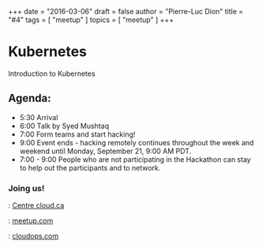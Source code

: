 +++
date   = "2016-03-06"
draft  = false
author = "Pierre-Luc Dion"
title  = "#4"
tags   = [ "meetup" ]
topics = [ "meetup" ]
+++

# Kubernetes

Introduction to Kubernetes


## Agenda:

* 5:30 Arrival
* 6:00 Talk by Syed Mushtaq
* 7:00 Form teams and start hacking!
* 9:00 Event ends - hacking remotely continues throughout the week and weekend until Monday, September 21, 9:00 AM PDT.
* 7:00 - 9:00 People who are not participating in the Hackathon can stay to help out the participants and to network.


### Joing us!

<i class='fa fa-map-marker'></i> : [Centre cloud.ca](https://www.google.com/maps?f=q&hl=en&q=+420+Rue+Guy,+Montr%C3%A9al,+QC,+ca)

<i class='fa fa-check'></i> : [meetup.com](http://www.meetup.com/Docker-Montreal/events/225103778/)

<i class='fa fa-money'></i> : [cloudops.com](http://www.cloudops.com)
